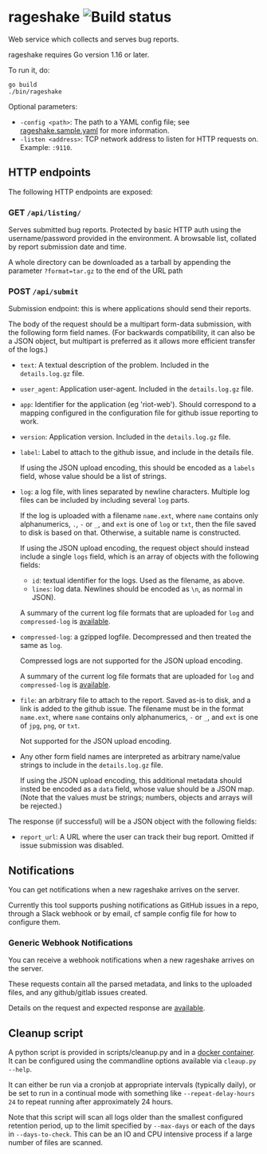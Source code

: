 # rageshake ![Build status](https://github.com/matrix-org/rageshake/actions/workflows/linting.yaml/badge.svg)

Web service which collects and serves bug reports.

rageshake requires Go version 1.16 or later.

To run it, do:

```
go build
./bin/rageshake
```

Optional parameters:

 * `-config <path>`: The path to a YAML config file; see
   [rageshake.sample.yaml](rageshake.sample.yaml) for more information.
 * `-listen <address>`: TCP network address to listen for HTTP requests
   on. Example: `:9110`.

## HTTP endpoints

The following HTTP endpoints are exposed:

### GET `/api/listing/`

Serves submitted bug reports. Protected by basic HTTP auth using the
username/password provided in the environment. A browsable list, collated by
report submission date and time.

A whole directory can be downloaded as a tarball by appending the parameter `?format=tar.gz` to the end of the URL path

### POST `/api/submit`

Submission endpoint: this is where applications should send their reports.

The body of the request should be a multipart form-data submission, with the
following form field names. (For backwards compatibility, it can also be a JSON
object, but multipart is preferred as it allows more efficient transfer of the
logs.)

* `text`: A textual description of the problem. Included in the
  `details.log.gz` file.

* `user_agent`: Application user-agent.  Included in the `details.log.gz` file.

* `app`: Identifier for the application (eg 'riot-web'). Should correspond to a
  mapping configured in the configuration file for github issue reporting to
  work.

* `version`: Application version. Included in the `details.log.gz` file.

* `label`: Label to attach to the github issue, and include in the details file.

  If using the JSON upload encoding, this should be encoded as a `labels` field,
  whose value should be a list of strings.

* `log`: a log file, with lines separated by newline characters. Multiple log
  files can be included by including several `log` parts.

  If the log is uploaded with a filename `name.ext`, where `name` contains only
  alphanumerics, `.`, `-` or `_`, and `ext` is one of `log` or `txt`, then the
  file saved to disk is based on that. Otherwise, a suitable name is
  constructed.

  If using the JSON upload encoding, the request object should instead include
  a single `logs` field, which is an array of objects with the following
  fields:

    * `id`: textual identifier for the logs. Used as the filename, as above.
    * `lines`: log data. Newlines should be  encoded as `\n`, as normal in JSON).

  A summary of the current log file formats that are uploaded for `log` and
  `compressed-log`  is [available](docs/submitted_reports.md).

* `compressed-log`: a gzipped logfile. Decompressed and then treated the same as
  `log`.

  Compressed logs are not supported for the JSON upload encoding.
  
  A summary of the current log file formats that are uploaded for `log` and
  `compressed-log` is [available](docs/submitted_reports.md).

* `file`: an arbitrary file to attach to the report. Saved as-is to disk, and
  a link is added to the github issue. The filename must be in the format
  `name.ext`, where `name` contains only alphanumerics, `-` or `_`, and `ext`
  is one of `jpg`, `png`, or `txt`.

  Not supported for the JSON upload encoding.

* Any other form field names are interpreted as arbitrary name/value strings to
  include in the `details.log.gz` file.

  If using the JSON upload encoding, this additional metadata should insted be
  encoded as a `data` field, whose value should be a JSON map. (Note that the
  values must be strings; numbers, objects and arrays will be rejected.)

The response (if successful) will be a JSON object with the following fields:

* `report_url`: A URL where the user can track their bug report. Omitted if
  issue submission was disabled.

## Notifications

You can get notifications when a new rageshake arrives on the server.

Currently this tool supports pushing notifications as GitHub issues in a repo,
through a Slack webhook or by email, cf sample config file for how to
configure them.

### Generic Webhook Notifications

You can receive a webhook notifications when a new rageshake arrives on the server.

These requests contain all the parsed metadata, and links to the uploaded files, and any github/gitlab
issues created.

Details on the request and expected response are [available](docs/generic\_webhook.md).


## Cleanup script

A python script is provided in scripts/cleanup.py and in a
[docker container](https://github.com/orgs/matrix-org/packages/container/package/rageshake%2Fscripts).
It can be configured using the commandline options available via `cleaup.py --help`.

It can either be run via a cronjob at appropriate intervals (typically daily), or
be set to run in a continual mode with something like `--repeat-delay-hours 24`
to repeat running after approximately 24 hours.

Note that this script will scan all logs older than the smallest configured retention period,
up to the limit specified by `--max-days` or each of the days in `--days-to-check`.
This can be an IO and CPU intensive process if a large number of files are scanned.

